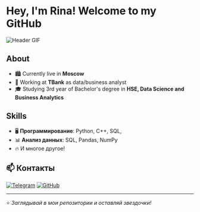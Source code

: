 # Hey, I'm Rina! Welcome to my GitHub  

![Header GIF]([https://media.giphy.com/media/2zoFg7OGkcS82CPK44/giphy.gif])  

## About
- 🏙️ Currently live in **Moscow**  
- 💼 Working at **TBank** as data/business analyst
- 🎓 Studying 3rd year of Bachelor's degree in **HSE, Data Science and Business Analytics**  

## Skills  
- 🖥️ **Программирование**: Python, C++, SQL, 
- 📊 **Анализ данных**: SQL, Pandas, NumPy  
- 🔥 И многое другое!  

## 📫 Контакты  
[![Telegram](https://img.shields.io/badge/Telegram-26A5E4?style=for-the-badge&logo=telegram&logoColor=white)](https://t.me/crazy_rinchik)
[![GitHub](https://img.shields.io/badge/GitHub-181717?style=for-the-badge&logo=github&logoColor=white)](https://github.com/crazyrinchik)

---
⭐️ *Заглядывай в мои репозитории и оставляй звездочки!*  

